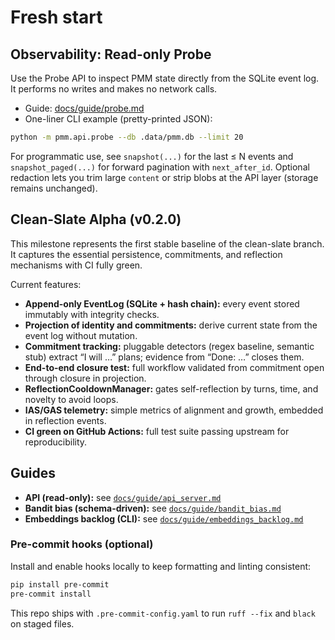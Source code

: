 # Fresh start

## Observability: Read-only Probe

Use the Probe API to inspect PMM state directly from the SQLite event log. It performs no writes and makes no network calls.

- Guide: [docs/guide/probe.md](docs/guide/probe.md)
- One-liner CLI example (pretty-printed JSON):

```bash
python -m pmm.api.probe --db .data/pmm.db --limit 20
```

For programmatic use, see `snapshot(...)` for the last ≤ N events and `snapshot_paged(...)` for forward pagination with `next_after_id`. Optional redaction lets you trim large `content` or strip blobs at the API layer (storage remains unchanged).

## Clean-Slate Alpha (v0.2.0)

This milestone represents the first stable baseline of the clean-slate branch.
It captures the essential persistence, commitments, and reflection mechanisms
with CI fully green.

Current features:
- **Append-only EventLog (SQLite + hash chain):** every event stored immutably with integrity checks.
- **Projection of identity and commitments:** derive current state from the event log without mutation.
- **Commitment tracking:** pluggable detectors (regex baseline, semantic stub) extract “I will …” plans; evidence from “Done: …” closes them.
- **End-to-end closure test:** full workflow validated from commitment open through closure in projection.
- **ReflectionCooldownManager:** gates self-reflection by turns, time, and novelty to avoid loops.
- **IAS/GAS telemetry:** simple metrics of alignment and growth, embedded in reflection events.
- **CI green on GitHub Actions:** full test suite passing upstream for reproducibility.

## Guides

- **API (read-only):** see [`docs/guide/api_server.md`](docs/guide/api_server.md)
- **Bandit bias (schema-driven):** see [`docs/guide/bandit_bias.md`](docs/guide/bandit_bias.md)
- **Embeddings backlog (CLI):** see [`docs/guide/embeddings_backlog.md`](docs/guide/embeddings_backlog.md)

### Pre-commit hooks (optional)

Install and enable hooks locally to keep formatting and linting consistent:

```bash
pip install pre-commit
pre-commit install
```

This repo ships with `.pre-commit-config.yaml` to run `ruff --fix` and `black` on staged files.
